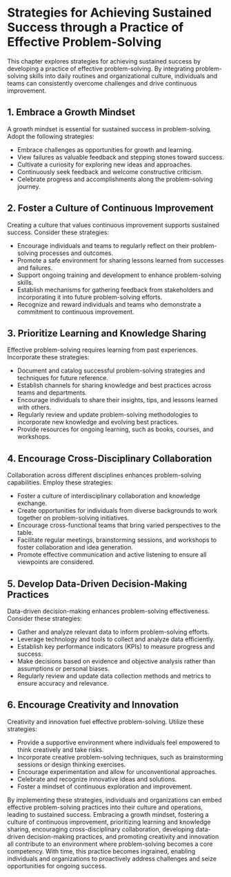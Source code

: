 Strategies for Achieving Sustained Success through a Practice of Effective Problem-Solving
===================================================================================================

This chapter explores strategies for achieving sustained success by developing a practice of effective problem-solving. By integrating problem-solving skills into daily routines and organizational culture, individuals and teams can consistently overcome challenges and drive continuous improvement.

**1. Embrace a Growth Mindset**
-------------------------------

A growth mindset is essential for sustained success in problem-solving. Adopt the following strategies:

* Embrace challenges as opportunities for growth and learning.
* View failures as valuable feedback and stepping stones toward success.
* Cultivate a curiosity for exploring new ideas and approaches.
* Continuously seek feedback and welcome constructive criticism.
* Celebrate progress and accomplishments along the problem-solving journey.

**2. Foster a Culture of Continuous Improvement**
-------------------------------------------------

Creating a culture that values continuous improvement supports sustained success. Consider these strategies:

* Encourage individuals and teams to regularly reflect on their problem-solving processes and outcomes.
* Promote a safe environment for sharing lessons learned from successes and failures.
* Support ongoing training and development to enhance problem-solving skills.
* Establish mechanisms for gathering feedback from stakeholders and incorporating it into future problem-solving efforts.
* Recognize and reward individuals and teams who demonstrate a commitment to continuous improvement.

**3. Prioritize Learning and Knowledge Sharing**
------------------------------------------------

Effective problem-solving requires learning from past experiences. Incorporate these strategies:

* Document and catalog successful problem-solving strategies and techniques for future reference.
* Establish channels for sharing knowledge and best practices across teams and departments.
* Encourage individuals to share their insights, tips, and lessons learned with others.
* Regularly review and update problem-solving methodologies to incorporate new knowledge and evolving best practices.
* Provide resources for ongoing learning, such as books, courses, and workshops.

**4. Encourage Cross-Disciplinary Collaboration**
-------------------------------------------------

Collaboration across different disciplines enhances problem-solving capabilities. Employ these strategies:

* Foster a culture of interdisciplinary collaboration and knowledge exchange.
* Create opportunities for individuals from diverse backgrounds to work together on problem-solving initiatives.
* Encourage cross-functional teams that bring varied perspectives to the table.
* Facilitate regular meetings, brainstorming sessions, and workshops to foster collaboration and idea generation.
* Promote effective communication and active listening to ensure all viewpoints are considered.

**5. Develop Data-Driven Decision-Making Practices**
----------------------------------------------------

Data-driven decision-making enhances problem-solving effectiveness. Consider these strategies:

* Gather and analyze relevant data to inform problem-solving efforts.
* Leverage technology and tools to collect and analyze data efficiently.
* Establish key performance indicators (KPIs) to measure progress and success.
* Make decisions based on evidence and objective analysis rather than assumptions or personal biases.
* Regularly review and update data collection methods and metrics to ensure accuracy and relevance.

**6. Encourage Creativity and Innovation**
------------------------------------------

Creativity and innovation fuel effective problem-solving. Utilize these strategies:

* Provide a supportive environment where individuals feel empowered to think creatively and take risks.
* Incorporate creative problem-solving techniques, such as brainstorming sessions or design thinking exercises.
* Encourage experimentation and allow for unconventional approaches.
* Celebrate and recognize innovative ideas and solutions.
* Foster a mindset of continuous exploration and improvement.

By implementing these strategies, individuals and organizations can embed effective problem-solving practices into their culture and operations, leading to sustained success. Embracing a growth mindset, fostering a culture of continuous improvement, prioritizing learning and knowledge sharing, encouraging cross-disciplinary collaboration, developing data-driven decision-making practices, and promoting creativity and innovation all contribute to an environment where problem-solving becomes a core competency. With time, this practice becomes ingrained, enabling individuals and organizations to proactively address challenges and seize opportunities for ongoing success.
